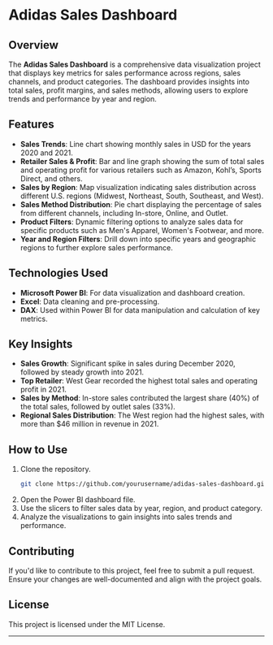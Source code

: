 
# Adidas Sales Dashboard

## Overview
The **Adidas Sales Dashboard** is a comprehensive data visualization project that displays key metrics for sales performance across regions, sales channels, and product categories. The dashboard provides insights into total sales, profit margins, and sales methods, allowing users to explore trends and performance by year and region.

## Features
- **Sales Trends**: Line chart showing monthly sales in USD for the years 2020 and 2021.
- **Retailer Sales & Profit**: Bar and line graph showing the sum of total sales and operating profit for various retailers such as Amazon, Kohl’s, Sports Direct, and others.
- **Sales by Region**: Map visualization indicating sales distribution across different U.S. regions (Midwest, Northeast, South, Southeast, and West).
- **Sales Method Distribution**: Pie chart displaying the percentage of sales from different channels, including In-store, Online, and Outlet.
- **Product Filters**: Dynamic filtering options to analyze sales data for specific products such as Men's Apparel, Women's Footwear, and more.
- **Year and Region Filters**: Drill down into specific years and geographic regions to further explore sales performance.

## Technologies Used
- **Microsoft Power BI**: For data visualization and dashboard creation.
- **Excel**: Data cleaning and pre-processing.
- **DAX**: Used within Power BI for data manipulation and calculation of key metrics.

## Key Insights
- **Sales Growth**: Significant spike in sales during December 2020, followed by steady growth into 2021.
- **Top Retailer**: West Gear recorded the highest total sales and operating profit in 2021.
- **Sales by Method**: In-store sales contributed the largest share (40%) of the total sales, followed by outlet sales (33%).
- **Regional Sales Distribution**: The West region had the highest sales, with more than $46 million in revenue in 2021.

## How to Use
1. Clone the repository.
   ```bash
   git clone https://github.com/yourusername/adidas-sales-dashboard.git
   ```
2. Open the Power BI dashboard file.
3. Use the slicers to filter sales data by year, region, and product category.
4. Analyze the visualizations to gain insights into sales trends and performance.

## Contributing
If you'd like to contribute to this project, feel free to submit a pull request. Ensure your changes are well-documented and align with the project goals.

## License
This project is licensed under the MIT License.

---
